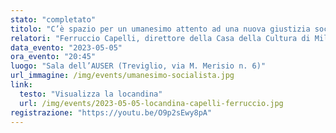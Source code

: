 ```yaml
---
stato: "completato"
titolo: "C’è spazio per un umanesimo attento ad una nuova giustizia sociale?"
relatori: "Ferruccio Capelli, direttore della Casa della Cultura di Milano"
data_evento: "2023-05-05"
ora_evento: "20:45"
luogo: "Sala dell’AUSER (Treviglio, via M. Merisio n. 6)"
url_immagine: /img/events/umanesimo-socialista.jpg
link:
  testo: "Visualizza la locandina"
  url: /img/events/2023-05-05-locandina-capelli-ferruccio.jpg
registrazione: "https://youtu.be/O9p2sEwy8pA"
---
```

